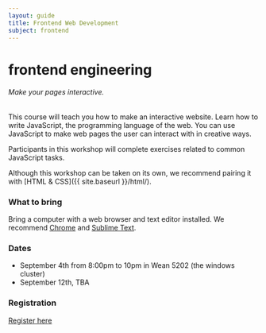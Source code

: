 ```yaml
---
layout: guide
title: Frontend Web Development
subject: frontend
---
```



# frontend engineering

###### Make your pages interactive.

<!--
## [start the lab]({{ site.baseurl }}/frontend/js-intro/)
-->
This course will teach you how to make an interactive website. Learn how to write JavaScript, the programming language of the web. You can use JavaScript to make web pages the user can interact with in creative ways.

Participants in this workshop will complete exercises related to common JavaScript tasks.

Although this workshop can be taken on its own, we recommend pairing it with [HTML & CSS]({{ site.baseurl }}/html/).

### What to bring
Bring a computer with a web browser and text editor installed. We recommend [Chrome](https://www.google.com/chrome/browser/) and [Sublime Text](http://www.sublimetext.com/).

### Dates

- September 4th from 8:00pm to 10pm in Wean 5202 (the windows cluster)
- September 12th, TBA

### Registration
[Register here](https://docs.google.com/forms/d/1uuDuLjw7tiJVhwGSLuCla-rRwrCyIZorBuQsjKvvZXQ/viewform)
